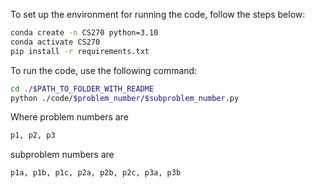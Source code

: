 To set up the environment for running the code, follow the steps below:
```bash
conda create -n CS270 python=3.10
conda activate CS270
pip install -r requirements.txt
```

To run the code, use the following command:
```bash
cd ./$PATH_TO_FOLDER_WITH_README
python ./code/$problem_number/$subproblem_number.py
```

Where problem numbers are
```bash
p1, p2, p3
```

subproblem numbers are
```bash
p1a, p1b, p1c, p2a, p2b, p2c, p3a, p3b
```